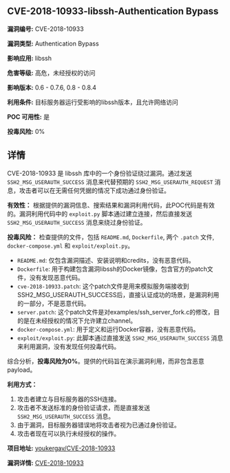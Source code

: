 ## CVE-2018-10933-libssh-Authentication Bypass

**漏洞编号:** CVE-2018-10933

**漏洞类型:** Authentication Bypass

**影响应用:** libssh

**危害等级:** 高危，未经授权的访问

**影响版本:** 0.6 - 0.7.6, 0.8 - 0.8.4

**利用条件:** 目标服务器运行受影响的libssh版本，且允许网络访问

**POC 可用性:** 是

**投毒风险:** 0%

## 详情

CVE-2018-10933 是 libssh 库中的一个身份验证绕过漏洞。通过发送 `SSH2_MSG_USERAUTH_SUCCESS` 消息来代替预期的 `SSH2_MSG_USERAUTH_REQUEST` 消息，攻击者可以在无需任何凭据的情况下成功通过身份验证。

**有效性：**
根据提供的漏洞信息、搜索结果和漏洞利用代码，此POC代码是有效的。漏洞利用代码中的 `exploit.py` 脚本通过建立连接，然后直接发送 `SSH2_MSG_USERAUTH_SUCCESS` 消息来绕过身份验证。

**投毒风险：**
检查提供的文件，包括 `README.md`, `Dockerfile`, 两个 `.patch` 文件, `docker-compose.yml` 和 `exploit/exploit.py`。
*   `README.md`: 仅包含漏洞描述、安装说明和credits，没有恶意代码。
*   `Dockerfile`: 用于构建包含漏洞libssh的Docker镜像，包含官方的patch文件，没有发现恶意代码。
*   `cve-2018-10933.patch`: 这个patch文件是用来模拟服务端接收到SSH2_MSG_USERAUTH_SUCCESS后，直接认证成功的场景，是漏洞利用的一部分，不是恶意代码。
*   `server.patch`: 这个patch文件是对examples/ssh_server_fork.c的修改，目的是在未经授权的情况下允许建立channel。
*   `docker-compose.yml`: 用于定义和运行Docker容器，没有恶意代码。
*   `exploit/exploit.py`: 此脚本通过直接发送 `SSH2_MSG_USERAUTH_SUCCESS` 消息来利用漏洞，没有发现任何投毒代码。

综合分析，**投毒风险为0%**。提供的代码旨在演示漏洞利用，而非包含恶意payload。

**利用方式：**
1.  攻击者建立与目标服务器的SSH连接。
2.  攻击者不发送标准的身份验证请求，而是直接发送 `SSH2_MSG_USERAUTH_SUCCESS` 消息。
3.  由于漏洞，目标服务器错误地将攻击者视为已通过身份验证。
4.  攻击者现在可以执行未经授权的操作。

**项目地址:** [youkergav/CVE-2018-10933](https://github.com/youkergav/CVE-2018-10933)

**漏洞详情:** [CVE-2018-10933](https://nvd.nist.gov/vuln/detail/CVE-2018-10933)